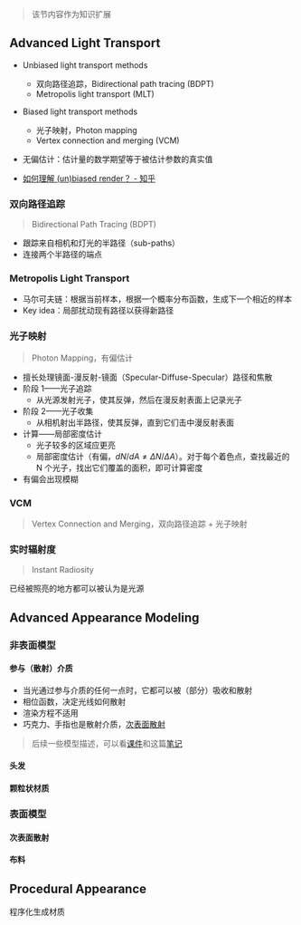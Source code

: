 > 该节内容作为知识扩展

## Advanced Light Transport

- Unbiased light transport methods
  - 双向路径追踪，Bidirectional path tracing (BDPT)
  - Metropolis light transport (MLT)
- Biased light transport methods
  - 光子映射，Photon mapping
  - Vertex connection and merging (VCM)

- 无偏估计：估计量的数学期望等于被估计参数的真实值
- [如何理解 (un)biased render？ - 知乎](https://www.zhihu.com/question/26683585)

### 双向路径追踪

> Bidirectional Path Tracing (BDPT)

- 跟踪来自相机和灯光的半路径（sub-paths）
- 连接两个半路径的端点

### Metropolis Light Transport

- 马尔可夫链：根据当前样本，根据一个概率分布函数，生成下一个相近的样本
- Key idea：局部扰动现有路径以获得新路径

### 光子映射

> Photon Mapping，有偏估计

- 擅长处理镜面-漫反射-镜面（Specular-Diffuse-Specular）路径和焦散
- 阶段 1——光子追踪
  - 从光源发射光子，使其反弹，然后在漫反射表面上记录光子
- 阶段 2——光子收集
  - 从相机射出半路径，使其反弹，直到它们击中漫反射表面
- 计算——局部密度估计
  - 光子较多的区域应更亮
  - 局部密度估计（有偏，$dN / dA \neq \Delta N / \Delta A$）。对于每个着色点，查找最近的 N 个光子，找出它们覆盖的面积，即可计算密度
- 有偏会出现模糊

### VCM

> Vertex Connection and Merging，双向路径追踪 + 光子映射

### 实时辐射度

> Instant Radiosity

已经被照亮的地方都可以被认为是光源

## Advanced Appearance Modeling

### 非表面模型

#### 参与（散射）介质

- 当光通过参与介质的任何一点时，它都可以被（部分）吸收和散射
- 相位函数，决定光线如何散射
- 渲染方程不适用
- 巧克力、手指也是散射介质，[次表面散射](https://www.google.com/search?q=%E6%AC%A1%E8%A1%A8%E9%9D%A2%E6%95%A3%E5%B0%84)


> 后续一些模型描述，可以看[课件](https://sites.cs.ucsb.edu/~lingqi/teaching/resources/GAMES101_Lecture_18.pdf)和这篇[笔记](https://www.notion.so/Lec-18-Advanced-Topics-in-Rendering-c40ecbb678744b8e85fd2cf095067026)

#### 头发

#### 颗粒状材质

### 表面模型

#### 次表面散射

#### 布料


## Procedural Appearance

程序化生成材质